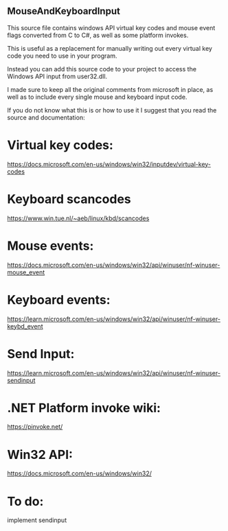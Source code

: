 ## MouseAndKeyboardInput
This source file contains windows API virtual key codes and mouse event flags converted from C to C#, as well as some platform invokes.

This is useful as a replacement for manually writing out every virtual key code you need to use in your program.

Instead you can add this source code to your project to access the Windows API input from user32.dll.

I made sure to keep all the original comments from microsoft in place, as well as to include every single mouse and keyboard input code.

If you do not know what this is or how to use it I suggest that you read the source and documentation:

# Virtual key codes:
https://docs.microsoft.com/en-us/windows/win32/inputdev/virtual-key-codes
# Keyboard scancodes
https://www.win.tue.nl/~aeb/linux/kbd/scancodes
# Mouse events:
https://docs.microsoft.com/en-us/windows/win32/api/winuser/nf-winuser-mouse_event
# Keyboard events:
https://learn.microsoft.com/en-us/windows/win32/api/winuser/nf-winuser-keybd_event
# Send Input:
https://learn.microsoft.com/en-us/windows/win32/api/winuser/nf-winuser-sendinput
# .NET Platform invoke wiki:
https://pinvoke.net/
# Win32 API:
https://docs.microsoft.com/en-us/windows/win32/

# To do:

implement sendinput
